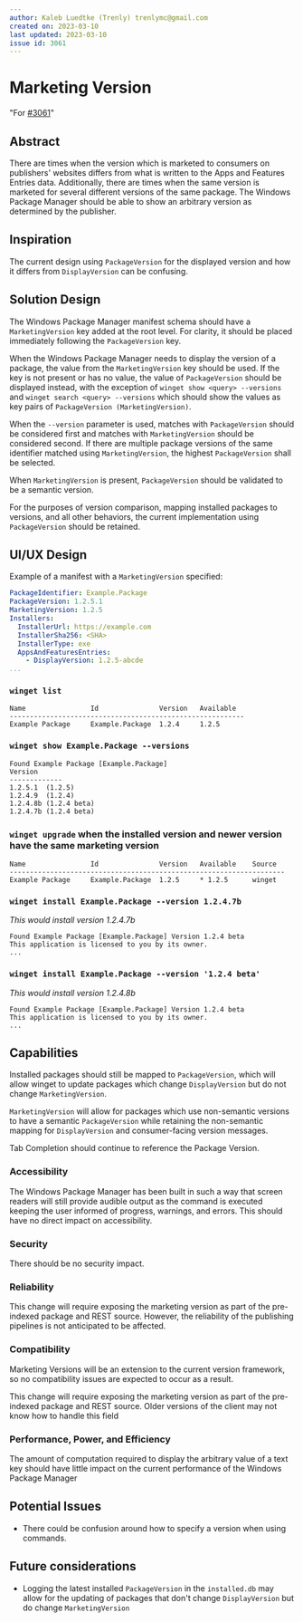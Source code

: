 ```yaml
---
author: Kaleb Luedtke (Trenly) trenlymc@gmail.com
created on: 2023-03-10
last updated: 2023-03-10
issue id: 3061
---
```


# Marketing Version

"For [#3061](https://github.com/microsoft/winget-cli/issues/3061)"

## Abstract

There are times when the version which is marketed to consumers on publishers' websites differs from what is written to the Apps and Features Entries data. Additionally, there are times when the same version is marketed for several different versions of the same package. The Windows Package Manager should be able to show an arbitrary version as determined by the publisher.

## Inspiration

The current design using `PackageVersion` for the displayed version and how it differs from `DisplayVersion` can be confusing.

## Solution Design

The Windows Package Manager manifest schema should have a `MarketingVersion` key added at the root level. For clarity, it should be placed immediately following the `PackageVersion` key.

When the Windows Package Manager needs to display the version of a package, the value from the `MarketingVersion` key should be used. If the key is not present or has no value, the value of `PackageVersion` should be displayed instead, with the exception of `winget show <query> --versions` and `winget search <query> --versions` which should show the values as key pairs of `PackageVersion (MarketingVersion)`.

When the `--version` parameter is used, matches with `PackageVersion` should be considered first and matches with `MarketingVersion` should be considered second. If there are multiple package versions of the same identifier matched using `MarketingVersion`, the highest `PackageVersion` shall be selected.

When `MarketingVersion` is present, `PackageVersion` should be validated to be a semantic version.

For the purposes of version comparison, mapping installed packages to versions, and all other behaviors, the current implementation using `PackageVersion` should be retained.

## UI/UX Design

Example of a manifest with a `MarketingVersion` specified:
```yaml
PackageIdentifier: Example.Package
PackageVersion: 1.2.5.1
MarketingVersion: 1.2.5
Installers:
  InstallerUrl: https://example.com
  InstallerSha256: <SHA>
  InstallerType: exe
  AppsAndFeaturesEntries:
    - DisplayVersion: 1.2.5-abcde
...
```

### `winget list`
```
Name                Id               Version   Available
---------------------------------------------------------- 
Example Package     Example.Package  1.2.4     1.2.5
```

### `winget show Example.Package --versions`
```
Found Example Package [Example.Package]
Version
-------------
1.2.5.1  (1.2.5)
1.2.4.9  (1.2.4)
1.2.4.8b (1.2.4 beta)
1.2.4.7b (1.2.4 beta)
```

### `winget upgrade` when the installed version and newer version have the same marketing version
```
Name                Id               Version   Available    Source
--------------------------------------------------------------------
Example Package     Example.Package  1.2.5     * 1.2.5      winget
```

### `winget install Example.Package --version 1.2.4.7b`
*This would install version 1.2.4.7b*
```
Found Example Package [Example.Package] Version 1.2.4 beta
This application is licensed to you by its owner.
...
```

### `winget install Example.Package --version '1.2.4 beta'`
*This would install version 1.2.4.8b*
```
Found Example Package [Example.Package] Version 1.2.4 beta
This application is licensed to you by its owner.
...
```

## Capabilities
Installed packages should still be mapped to `PackageVersion`, which will allow winget to update packages which change `DisplayVersion` but do not change `MarketingVersion`.

`MarketingVersion` will allow for packages which use non-semantic versions to have a semantic `PackageVersion` while retaining the non-semantic mapping for `DisplayVersion` and consumer-facing version messages.

Tab Completion should continue to reference the Package Version.

### Accessibility

The Windows Package Manager has been built in such a way that screen readers will still provide audible output as the command is executed keeping the user informed of progress, warnings, and errors. This should have no direct impact on accessibility.

### Security

There should be no security impact.

### Reliability

This change will require exposing the marketing version as part of the pre-indexed package and REST source. However, the reliability of the publishing pipelines is not anticipated to be affected.

### Compatibility

Marketing Versions will be an extension to the current version framework, so no compatibility issues are expected to occur as a result.

This change will require exposing the marketing version as part of the pre-indexed package and REST source. Older versions of the client may not know how to handle this field

### Performance, Power, and Efficiency

The amount of computation required to display the arbitrary value of a text key should have little impact on the current performance of the Windows Package Manager

## Potential Issues

* There could be confusion around how to specify a version when using commands.

## Future considerations

* Logging the latest installed `PackageVersion` in the `installed.db` may allow for the updating of packages that don't change `DisplayVersion` but do change `MarketingVersion`